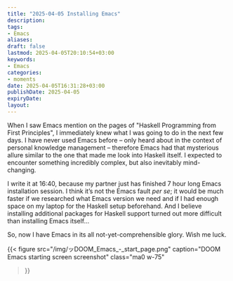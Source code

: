 ```yaml
---
title: "2025-04-05 Installing Emacs"
description: 
tags: 
- Emacs
aliases: 
draft: false
lastmod: 2025-04-05T20:10:54+03:00
keywords: 
- Emacs
categories: 
- moments
date: 2025-04-05T16:31:28+03:00
publishDate: 2025-04-05
expiryDate: 
layout:
---
```


When I saw Emacs mention on the pages of "Haskell Programming from First Principles", I immediately knew what I was going to do in the next few days. I have never used Emacs before – only heard about in the context of personal knowledge management – therefore Emacs had that mysterious allure similar to the one that made me look into Haskell itself. I expected to encounter something incredibly complex, but also inevitably mind-changing.

I write it at 16:40, because my partner just has finished 7 hour long Emacs installation session. I think it’s not the Emacs fault *per se*; it would be much faster if we researched what Emacs version we need and if I had enough space on my laptop for the Haskell setup beforehand. And I believe installing additional packages for Haskell support turned out more difficult than installing Emacs itself…

So, now I have Emacs in its all not-yet-comprehensible glory. Wish me luck.

{{< figure
  src="/img/ッDOOM_Emacs_-_start_page.png"
  caption="DOOM Emacs starting screen screenshot"
  class="ma0 w-75"
>}}
